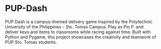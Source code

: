 # PUP-Dash
PUP Dash is a campus-themed delivery game inspired by the Polytechnic University of the Philippines – Sto. Tomas Campus. Play as Pio P. and deliver keys and items to classrooms while racing against time. Built with Python and Pygame, this project showcases the creativity and teamwork of PUP Sto. Tomas students.
